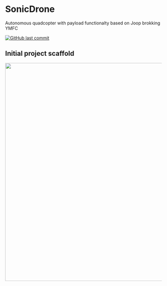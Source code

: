 # SonicDrone
Autonomous quadcopter with payload functionalty based on Joop brokking YMFC

[![GitHub last commit](https://img.shields.io/github/last-commit/Fidelhealthyboy/SonicDrone.svg?style=flat-square)](https://github.com/Fidelhealthyboy/SonicDrone)

## Initial project scaffold
<img src="https://github.com/Fidelhealthyboy/SonicDrone/blob/main/ProjectFiles/Project%20setup.PNG" width="700">
